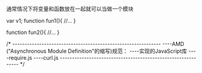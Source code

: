 通常情况下将变量和函数放在一起就可以当做一个模块

var v1;
function fun1(){
	//...
}

function fun2(){
	//...
}

/* 
	-------------------------------------------------------------
	----AMD ("Asynchronous Module Definition"的缩写)规范：
    ----实现的JavaScript库
    ----require.js
    ----curl.js 
    -------------------------------------------------------------
*/

